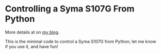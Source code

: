 Controlling a Syma S107G From Python
====================================

More details at on [my blog](http://www.njl.us/code/helicopters/).

This is the minimal code to control a Syma S107G from Python; let me
know if you use it, and have fun!

